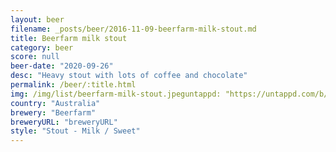 ```yaml
---
layout: beer
filename: _posts/beer/2016-11-09-beerfarm-milk-stout.md
title: Beerfarm milk stout
category: beer
score: null
beer-date: "2020-09-26"
desc: "Heavy stout with lots of coffee and chocolate"
permalink: /beer/:title.html
img: /img/list/beerfarm-milk-stout.jpeguntappd: "https://untappd.com/b/beerfarm-milk-stout/1550109"
country: "Australia"
brewery: "Beerfarm"
breweryURL: "breweryURL"
style: "Stout - Milk / Sweet"
---
```

